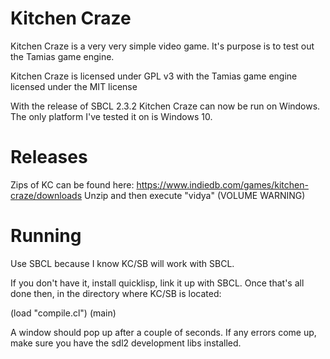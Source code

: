 # Kitchen Craze
Kitchen Craze is a very very simple video game. It's purpose is to test out the Tamias game engine.

Kitchen Craze is licensed under GPL v3 with the Tamias game engine licensed under the MIT license

With the release of SBCL 2.3.2 Kitchen Craze can now be run on Windows. The only platform I've tested it on is Windows 10.

# Releases

Zips of KC can be found here: https://www.indiedb.com/games/kitchen-craze/downloads
Unzip and then execute "vidya" (VOLUME WARNING)

# Running
Use SBCL because I know KC/SB will work with SBCL.

If you don't have it, install quicklisp, link it up with SBCL. Once that's all done then, in the directory where KC/SB is located:

(load "compile.cl") (main)

A window should pop up after a couple of seconds. If any errors come up, make sure you have the sdl2 development libs installed.


